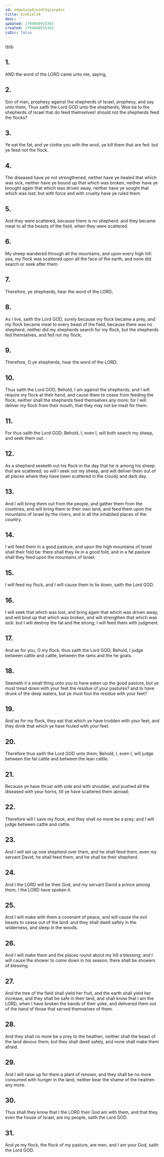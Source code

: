 ```yaml
---
id: odgw1wjp8jwjmh2qiyvg4vc
title: Ezekiel34
desc: ''
updated: 1704668915363
created: 1704668915363
isDir: false
---
```

\b\b
## 1.
AND the word of the LORD came unto me, saying,
## 2.
Son of man, prophesy against the shepherds of Israel, prophesy, and say unto them, Thus saith the Lord GOD unto the shepherds; Woe be to the shepherds of Israel that do feed themselves!  should not the shepherds feed the flocks?
## 3.
Ye eat the fat, and ye clothe you with the wool, ye kill them that are fed: but ye feed not the flock.
## 4.
The diseased have ye not strengthened, neither have ye healed that which was sick, neither have ye bound up that which was broken, neither have ye brought again that which was driven away, neither have ye sought that which was lost; but with force and with cruelty have ye ruled them.
## 5.
And they were scattered, because there is no shepherd: and they became meat to all the beasts of the field, when they were scattered.
## 6.
My sheep wandered through all the mountains, and upon every high hill: yea, my flock was scattered upon all the face of the earth, and none did search or seek after them.
## 7.
Therefore, ye shepherds, hear the word of the LORD;
## 8.
As I live, saith the Lord GOD, surely because my flock became a prey, and my flock became meat to every beast of the field, because there was no shepherd, neither did my shepherds search for my flock, but the shepherds fed themselves, and fed not my flock;
## 9.
Therefore, O ye shepherds, hear the word of the LORD;
## 10.
Thus saith the Lord GOD; Behold, I am against the shepherds; and I will require my flock at their hand, and cause them to cease from feeding the flock; neither shall the shepherds feed themselves any more; for I will deliver my flock from their mouth, that they may not be meat for them.
## 11.
For thus saith the Lord GOD; Behold, I, even I, will both search my sheep, and seek them out.
## 12.
As a shepherd seeketh out his flock in the day that he is among his sheep that are scattered; so will I seek out my sheep, and will deliver them out of all places where they have been scattered in the cloudy and dark day.
## 13.
And I will bring them out from the people, and gather them from the countries, and will bring them to their own land, and feed them upon the mountains of Israel by the rivers, and in all the inhabited places of the country.
## 14.
I will feed them in a good pasture, and upon the high mountains of Israel shall their fold be: there shall they lie in a good fold, and in a fat pasture shall they feed upon the mountains of Israel.
## 15.
I will feed my flock, and I will cause them to lie down, saith the Lord GOD.
## 16.
I will seek that which was lost, and bring again that which was driven away, and will bind up that which was broken, and will strengthen that which was sick: but I will destroy the fat and the strong; I will feed them with judgment.
## 17.
And as for you, O my flock, thus saith the Lord GOD; Behold, I judge between cattle and cattle, between the rams and the he goats.
## 18.
Seemeth it a small thing unto you to have eaten up the good pasture, but ye must tread down with your feet the residue of your pastures?  and to have drunk of the deep waters, but ye must foul the residue with your feet?
## 19.
And as for my flock, they eat that which ye have trodden with your feet; and they drink that which ye have fouled with your feet.
## 20.
Therefore thus saith the Lord GOD unto them; Behold, I, even I, will judge between the fat cattle and between the lean cattle.
## 21.
Because ye have thrust with side and with shoulder, and pushed all the diseased with your horns, till ye have scattered them abroad;
## 22.
Therefore will I save my flock, and they shall no more be a prey; and I will judge between cattle and cattle.
## 23.
And I will set up one shepherd over them, and he shall feed them, even my servant David; he shall feed them, and he shall be their shepherd.
## 24.
And I the LORD will be their God, and my servant David a prince among them; I the LORD have spoken it.
## 25.
And I will make with them a covenant of peace, and will cause the evil beasts to cease out of the land: and they shall dwell safely in the wilderness, and sleep in the woods.
## 26.
And I will make them and the places round about my hill a blessing; and I will cause the shower to come down in his season; there shall be showers of blessing.
## 27.
And the tree of the field shall yield her fruit, and the earth shall yield her increase, and they shall be safe in their land, and shall know that I am the LORD, when I have broken the bands of their yoke, and delivered them out of the hand of those that served themselves of them.
## 28.
And they shall no more be a prey to the heathen, neither shall the beast of the land devour them; but they shall dwell safely, and none shall make them afraid.
## 29.
And I will raise up for them a plant of renown, and they shall be no more consumed with hunger in the land, neither bear the shame of the heathen any more.
## 30.
Thus shall they know that I the LORD their God am with them, and that they, even the house of Israel, are my people, saith the Lord GOD.
## 31.
And ye my flock, the flock of my pasture, are men, and I am your God, saith the Lord GOD.
